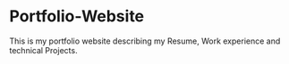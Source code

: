 # Portfolio-Website
This is my portfolio website describing my Resume, Work experience and technical Projects.
